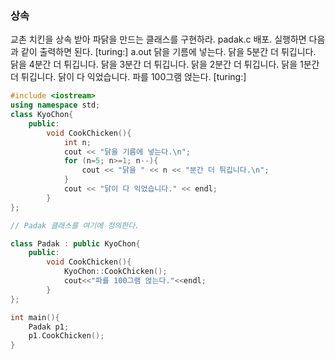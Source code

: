 ### 상속

교촌 치킨을 상속 받아 파닭을 만드는 클래스를 구현하라.  padak.c 배포.
실행하면 다음과 같이 출력하면 된다.
[turing:] a.out
닭을 기름에 넣는다.
닭을 5분간 더 튀깁니다.
닭을 4분간 더 튀깁니다.
닭을 3분간 더 튀깁니다.
닭을 2분간 더 튀깁니다.
닭을 1분간 더 튀깁니다.
닭이 다 익었습니다.
파를 100그램 얹는다.
[turing:]

```c++
#include <iostream>
using namespace std;
class KyoChon{
	public:
		void CookChicken(){
			int n;
			cout << "닭을 기름에 넣는다.\n";
			for (n=5; n>=1; n--){
				cout << "닭을 " << n << "분간 더 튀깁니다.\n";
			}
			cout << "닭이 다 익었습니다." << endl;
		}
};

// Padak 클래스를 여기에 정의한다.

class Padak : public KyoChon{
    public:
        void CookChicken(){
            KyoChon::CookChicken();
            cout<<"파를 100그램 얹는다."<<endl;
        }
};

int main(){
	Padak p1;
	p1.CookChicken();
}

```